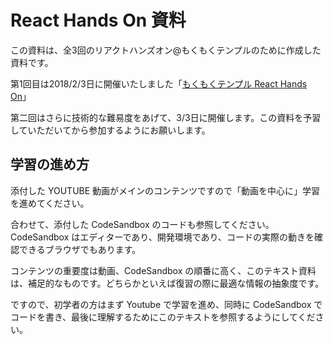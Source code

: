 # React Hands On 資料

この資料は、全3回のリアクトハンズオン@もくもくテンプルのために作成した資料です。

第1回目は2018/2/3日に開催いたしました「[もくもくテンプル React Hands On](https://frontend-temple.connpass.com/event/76735/)」


第二回はさらに技術的な難易度をあげて、3/3日に開催します。この資料を予習していただいてから参加するようにお願いします。

## 学習の進め方

添付した YOUTUBE 動画がメインのコンテンツですので「動画を中心に」学習を進めてください。

合わせて、添付した CodeSandbox のコードも参照してください。CodeSandbox はエディターであり、開発環境であり、コードの実際の動きを確認できるブラウザでもあります。

コンテンツの重要度は動画、CodeSandbox の順番に高く、このテキスト資料は、補足的なものです。どちらかといえば復習の際に最適な情報の抽象度です。

ですので、初学者の方はまず Youtube で学習を進め、同時に CodeSandbox でコードを書き、最後に理解するためにこのテキストを参照するようにしてください。






